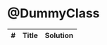 

# @DummyClass
|  #   | Title                        | Solution |
| ---- | -------------------------------------------------------- | -------- |